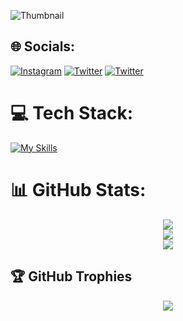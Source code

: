 ![Thumbnail](https://github.com/user-attachments/assets/de4dc94c-b7fa-4960-86fd-94b2bdec8e14)


## 🌐 Socials:
[![Instagram](https://skillicons.dev/icons?i=instagram)](https://instagram.com/habertkungu)
[![Twitter](https://skillicons.dev/icons?i=twitter)](https://twitter.com/HabertKungu)
[![Twitter](https://skillicons.dev/icons?i=linkedin)](https://www.linkedin.com/in/HabertKungu)


# 💻 Tech Stack:

[![My Skills](https://skillicons.dev/icons?i=javascript,typescript,python,linux,nix,sqlite,bash,git,;&perline=12)](https://skillicons.dev)


# 📊 GitHub Stats:
<p align="center">
  <img src="https://github-readme-stats.vercel.app/api?username=habert-kungu&theme=tokyonight&hide_border=true&include_all_commits=false&count_private=flase" /><br/>
  <img src="https://github-readme-streak-stats.herokuapp.com/?user=habert-kungu&theme=tokyonight&hide_border=true" /><br/>
  <img src="https://github-readme-stats.vercel.app/api/top-langs/?username=habert-kungu&theme=tokyonight&hide_border=true&include_all_commits=false&count_private=true&layout=compact" />
</p>


## 🏆 GitHub Trophies
<p align="center">
  <img src="https://github-profile-trophy.vercel.app/?username=habert-kungu&theme=tokyonight&no-frame=true&no-bg=true&margin-w=4" />
</p>






